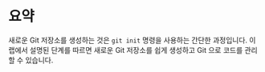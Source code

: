 # 요약

새로운 Git 저장소를 생성하는 것은 `git init` 명령을 사용하는 간단한 과정입니다. 이 랩에서 설명된 단계를 따르면 새로운 Git 저장소를 쉽게 생성하고 Git 으로 코드를 관리할 수 있습니다.
